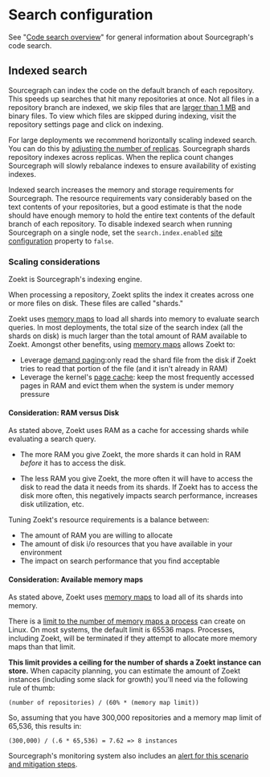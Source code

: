 # Search configuration

See "[Code search overview](../code_search/index.md)" for general information about Sourcegraph's code search.

## Indexed search

Sourcegraph can index the code on the default branch of each repository. This speeds up searches that hit many repositories at once. Not all files in a repository branch are indexed, we skip files that are [larger than 1 MB](../code_search/explanations/search_details.md) and binary files. To view which files are skipped during indexing, visit the repository settings page and click on indexing.

For large deployments we recommend horizontally scaling indexed search. You can do this by [adjusting the number of replicas](https://github.com/sourcegraph/deploy-sourcegraph/blob/master/docs/configure.md#configure-indexed-search-replica-count). Sourcegraph shards repository indexes across replicas. When the replica count changes Sourcegraph will slowly rebalance indexes to ensure availability of existing indexes.

Indexed search increases the memory and storage requirements for Sourcegraph. The resource requirements vary considerably based on the text contents of your repositories, but a good estimate is that the node should have enough memory to hold the entire text contents of the default branch of each repository. To disable indexed search when running Sourcegraph on a single node, set the `search.index.enabled` [site configuration](config/site_config.md) property to `false`.

### Scaling considerations

Zoekt is Sourcegraph's indexing engine.

When processing a repository, Zoekt splits the index it creates across
one or more files on disk. These files are called \"shards.\"

Zoekt uses [memory maps](https://en.wikipedia.org/wiki/Memory-mapped_file) to load all shards into memory to evaluate search queries. In most deployments, the total size of the search index (all the shards on disk) is much larger than the total amount of RAM available to Zoekt. Amongst other benefits, using [memory maps](https://en.wikipedia.org/wiki/Memory-mapped_file) allows Zoekt to:

- Leverage [demand paging](https://en.wikipedia.org/wiki/Demand_paging):only read the shard file from the disk if Zoekt tries to read that portion of the file (and it isn't already in RAM)
- Leverage the kernel's [page cache](https://en.wikipedia.org/wiki/Page_cache): keep the most frequently accessed pages in RAM and evict them when the system is under memory pressure

#### Consideration: RAM versus Disk

As stated above, Zoekt uses RAM as a cache for accessing shards while
evaluating a search query.

- The more RAM you give Zoekt, the more shards it can hold in RAM *before* it has to access the disk.

- The less RAM you give Zoekt, the more often it will have to access the disk to read the data it needs from its shards. If Zoekt has to access the disk more often, this negatively impacts search performance, increases disk utilization, etc.

Tuning Zoekt's resource requirements is a balance between:

- The amount of RAM you are willing to allocate
- The amount of disk i/o resources that you have available in your environment
- The impact on search performance that you find acceptable

#### Consideration: Available memory maps

As stated above, Zoekt uses [memory maps](https://en.wikipedia.org/wiki/Memory-mapped_file) to load all of its shards into memory.

There is a [limit to the number of memory maps a process](https://www.kernel.org/doc/Documentation/sysctl/vm.txt) can create on Linux. On most systems, the default limit is 65536 maps. Processes, including Zoekt, will be terminated if they attempt to allocate more memory maps than that limit.

**This limit provides a ceiling for the number of shards a Zoekt instance can store.** When capacity planning, you can estimate the
amount of Zoekt instances (including some slack for growth) you'll need via the following rule of thumb:

```text
(number of repositories) / (60% * (memory map limit))
```

So, assuming that you have 300,000 repositories and a memory map limit of 65,536, this results in:

```text
(300,000) / (.6 * 65,536) = 7.62 => 8 instances
```

Sourcegraph's monitoring system also includes an [alert for this
scenario and mitigation steps](https://docs.sourcegraph.com/admin/observability/alerts#zoekt-memory-map-areas-percentage-used).
